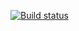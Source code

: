 [![Build status](https://ci.appveyor.com/api/projects/status/0g8vcxqy4polpe9u?svg=true)](https://ci.appveyor.com/project/RomanZlobin/aqa-homework-2-wte93)
